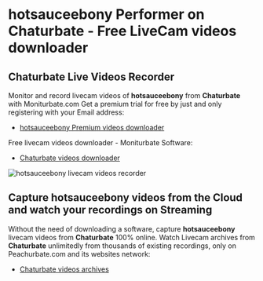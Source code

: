 # hotsauceebony Performer on Chaturbate - Free LiveCam videos downloader

## Chaturbate Live Videos Recorder

Monitor and record livecam videos of **hotsauceebony** from **Chaturbate** with Moniturbate.com
Get a premium trial for free by just and only registering with your Email address:
* [hotsauceebony Premium videos downloader](https://moniturbate.com/request-demo-licence-key.html)

Free livecam videos downloader - Moniturbate Software:
* [Chaturbate videos downloader](https://moniturbate.com/moniturbate-download-software.html)

![hotsauceebony livecam videos recorder](https://peachurnet.com/templates/moniturbate-software.png)


## Capture hotsauceebony videos from the Cloud and watch your recordings on Streaming

Without the need of downloading a software, capture **hotsauceebony** livecam videos from **Chaturbate** 100% online.
Watch Livecam archives from **Chaturbate** unlimitedly from thousands of existing recordings, only on Peachurbate.com and its websites network:
* [Chaturbate videos archives](https://peachurnet.com/)